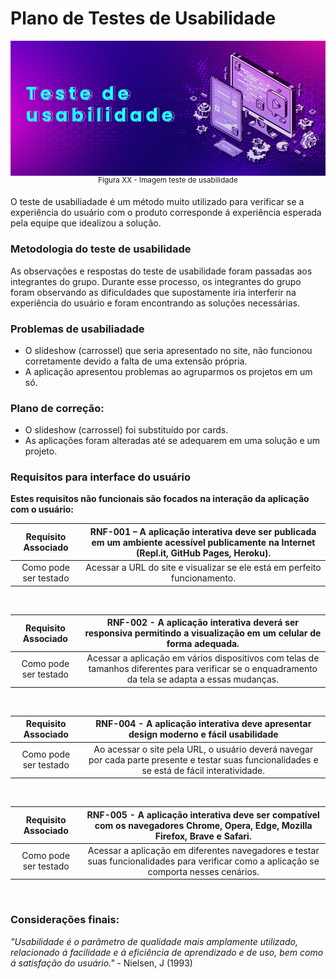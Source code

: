 # **Plano de Testes de Usabilidade**

<img align="center" src="https://github.com/ICEI-PUC-Minas-PMV-ADS/pmv-ads-2023-1-e2-proj-int-t2-mapeamento-consumo-energetico/blob/636084ed143f048c4a408ba452c1d83ccb284195/docs/img/Jadir%20teste%20usabilidade.png">
<div align="center"><sup>Figura XX - Imagem teste de usabilidade </sup></div>

O teste de usabiliadade é um método muito utilizado para verificar se a experiência do usuário com o produto corresponde á experiência esperada pela equipe que idealizou a solução.
<br>

### **Metodologia do teste de usabilidade**
	
As observações e respostas do teste de usabilidade foram passadas aos integrantes do grupo. Durante esse processo, os integrantes do grupo foram observando as dificuldades que supostamente iria interferir na experiência do usuário e foram encontrando as soluções necessárias.

### **Problemas de usabiliadade**
	
- O slideshow (carrossel) que seria apresentado no site, não funcionou corretamente devido a falta de uma extensão própria.
- A aplicação apresentou problemas ao agruparmos os projetos em um só.

### **Plano de correção:**
	
- O slideshow (carrossel) foi substituído por cards.
- As aplicações foram alteradas até se adequarem em uma solução e um projeto.

### **Requisitos para interface do usuário**
**Estes requisitos não funcionais são focados na interação da aplicação com o usuário:**

| **Requisito Associado**| **RNF-001 – A aplicação interativa deve ser publicada em um ambiente acessível publicamente na Internet (Repl.it, GitHub Pages, Heroku).**|
|:---:	|:---:																			     |
| Como pode ser testado  | Acessar a URL do site e visualizar se ele está em perfeito funcionamento. 							             |
<br>

| **Requisito Associado**| **RNF-002 - A aplicação interativa deverá ser responsiva permitindo a visualização em um celular de forma adequada.** |
|:---:	|:---:																	 |
| Como pode ser testado  | Acessar a aplicação em vários dispositivos com telas de tamanhos diferentes para verificar se o enquadramento da tela se adapta a essas mudanças.|
<br>

| **Requisito Associado**| **RNF-004 - A aplicação interativa deve apresentar design moderno e fácil usabilidade** 				|
|:---:	|:---:																	|
| Como pode ser testado  | Ao acessar o site pela URL, o usuário deverá navegar por cada parte presente e testar suas funcionalidades e se está de fácil interatividade.|
<br>

| **Requisito Associado**| **RNF-005 - A aplicação interativa deve ser compatível com os navegadores Chrome, Opera, Edge, Mozilla Firefox, Brave e Safari.** |
|:---:	|:---:																	             |
| Como pode ser testado  | Acessar a aplicação em diferentes navegadores e testar suas funcionalidades para verificar como a aplicação se comporta nesses cenários.|
<br>

### **Considerações finais:**
	
*"Usabilidade é o parâmetro de qualidade mais amplamente utilizado, relacionado á facilidade e á eficiência de aprendizado e de uso, bem como á satisfação do usuário."* - Nielsen, J (1993)
